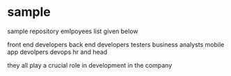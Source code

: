 # sample
sample repository
emlpoyees list given below

front end developers
back end developers
testers
business analysts
mobile app devolpers
devops
hr and head

they all play a crucial role in development in the company

